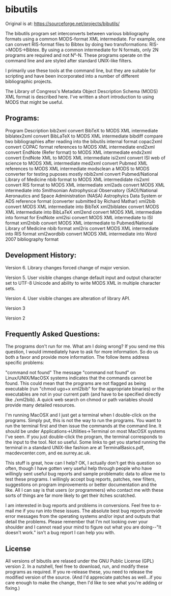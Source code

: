 # bibutils

Original is at: https://sourceforge.net/projects/bibutils/

The bibutils program set interconverts between various bibliography formats using a common MODS-format XML intermediate. For example, one can convert RIS-format files to Bibtex by doing two transformations: RIS->MODS->Bibtex. By using a common intermediate for N formats, only 2N programs are required and not N²-N. These programs operate on the command line and are styled after standard UNIX-like filters.

I primarily use these tools at the command line, but they are suitable for scripting and have been incorporated into a number of different bibliographic projects.

The Library of Congress's Metadata Object Description Schema (MODS) XML format is described here. I've written a short introduction to using MODS that might be useful.

## Programs:

Program Description
bib2xml convert BibTeX to MODS XML intermediate
biblatex2xml    convert BibLaTeX to MODS XML intermediate
bibdiff compare two bibliographies after reading into the bibutils internal format
copac2xml   convert COPAC format references to MODS XML intermediate
end2xml convert EndNote (Refer format) to MODS XML intermediate
endx2xml    convert EndNote XML to MODS XML intermediate
isi2xml convert ISI web of science to MODS XML intermediate
med2xml convert Pubmed XML references to MODS XML intermediate
modsclean   a MODS to MODS converter for testing puposes mostly
nbib2xml    convert Pubmed/National Library of Medicine nbib format to MODS XML intermedidate
ris2xml convert RIS format to MODS XML intermediate
xml2ads convert MODS XML intermediate into Smithsonian Astrophysical Observatory (SAO)/National Aeronautics and Space Administration (NASA) Astrophyics Data System or ADS reference format (converter submitted by Richard Mathar)
xml2bib convert MODS XML intermediate into BibTeX
xml2biblatex    convert MODS XML intermediate into BibLaTeX
xml2end convert MODS XML intermediate into format for EndNote
xml2isi convert MODS XML intermediate to ISI format
xml2nbib    convert MODS XML intermediate to Pubmed/National Library of Medicine nbib format
xml2ris convert MODS XML intermediate into RIS format
xml2wordbib convert MODS XML intermediate into Word 2007 bibliography format


## Development History:

Version 6. Library changes forced change of major version.

Version 5. User visible changes change default input and output character set to UTF-8 Unicode and ability to write MODS XML in multiple character sets.

Version 4. User visible changes are alteration of library API.

Version 3

Version 2


##  Frequently Asked Questions:

The programs don't run for me. What am I doing wrong? If you send me this question, I would immediately have to ask for more information. So do us both a favor and provide more information. The follow items address specific problems:

"command not found" The message "command not found" on Linux/UNIX/MacOSX systems indicates that the commands cannot be found. This could mean that the programs are not flagged as being executable (run "chmod ugo+x xml2bib" for the appropriate binaries) or the executables are not in your current path (and have to be specified directly like ./xml2bib). A quick web search on chmod or path variables should provide many detailed resources.

I'm running MacOSX and I just get a terminal when I double-click on the programs. Simply put, this is not the way to run the programs. You want to run the terminal first and then issue the commands at the command line. It should be under Applications->Utilities->Terminal on most MacOSX systems I've seen. If you just double-click the program, the terminal corresponds to the input to the tool. Not so useful. Some links to get you started running the terminal in a standard UNIX-like fashion are at TerminalBasics.pdf, macdevcenter.com, and ee.surrey.ac.uk.

This stuff is great, how can I help? OK, I actually don't get this question so often, though I have gotten very useful help through people who have willingly sent useful bug reports and sample problematic data to allow me to test these programs. I willingly accept bug reports, patches, new filters, suggestions on program improvements or better documentation and the like. All I can say is that users (or programmers) who contact me with these sorts of things are far more likely to get their itches scratched.

I am interested in bug reports and problems in conversions. Feel free to e-mail me if you run into these issues. The absolute best bug reports provide error messages from the operating systems and/or input and outputs that detail the problems. Please remember that I'm not looking over your shoulder and I cannot read your mind to figure out what you are doing--"It doesn't work." isn't a bug report I can help you with.

## License

All versions of bibutils are relased under the GNU Public License (GPL) version 2. In a nutshell, feel free to download, run, and modify these programs as required. If you re-release these, you need to release the modified version of the source. (And I'd appreciate patches as well...if you care enough to make the change, then I'd like to see what you're adding or fixing.)
